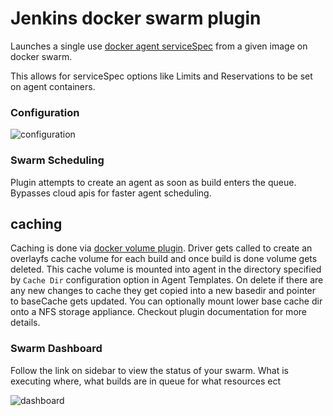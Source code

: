 # Jenkins docker swarm plugin

Launches a single use [docker agent serviceSpec](https://docs.docker.com/engine/swarm/how-swarm-mode-works/services/) from a given image on docker swarm.

This allows for serviceSpec options like Limits and Reservations to be set on agent containers.

### Configuration

![configuration](https://raw.githubusercontent.com/suryagaddipati/jenkins-docker-swarm-plugin/master/docs/images/configuration.png "Configuration")

### Swarm Scheduling

Plugin attempts to create an agent as soon as build enters the queue. Bypasses cloud apis for faster agent scheduling.

## caching
 Caching is done via [docker volume plugin](https://github.com/suryagaddipati/docker-cache-volume-plugin).
 Driver gets called to create an overlayfs cache volume  for each build and once build is done volume gets deleted. This cache volume is mounted into agent in the directory specified by `Cache Dir` configuration option in Agent Templates.  On delete if there are any new changes to cache they get copied into a new basedir and pointer to baseCache gets updated. You can optionally mount lower base cache dir onto a NFS storage appliance.  Checkout plugin documentation for more details.

### Swarm Dashboard

Follow the link on sidebar to view the status of your swarm. What is executing where, what builds are in queue for what resources ect

![dashboard](https://raw.githubusercontent.com/suryagaddipati/jenkins-docker-swarm-plugin/master/docs/images/dashboard.png "Dashboard")
